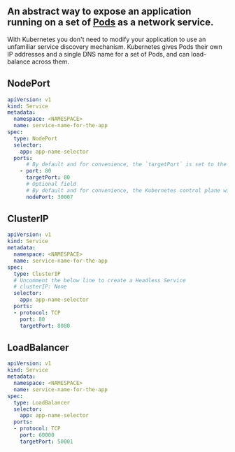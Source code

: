 ## An abstract way to expose an application running on a set of [Pods](https://kubernetes.io/docs/concepts/workloads/pods/) as a network service.
With Kubernetes you don't need to modify your application to use an unfamiliar service discovery mechanism. Kubernetes gives Pods their own IP addresses and a single DNS name for a set of Pods, and can load-balance across them.


## NodePort
```yaml
apiVersion: v1
kind: Service
metadata:
  namespace: <NAMESPACE>
  name: service-name-for-the-app
spec:
  type: NodePort
  selector:
    app: app-name-selector
  ports:
      # By default and for convenience, the `targetPort` is set to the same value as the `port` field.
    - port: 80
      targetPort: 80
      # Optional field
      # By default and for convenience, the Kubernetes control plane will allocate a port from a range (default: 30000-32767)
      nodePort: 30007
```


## ClusterIP
```yaml
apiVersion: v1
kind: Service
metadata:
  namespace: <NAMESPACE>
  name: service-name-for-the-app
spec:
  type: ClusterIP
  # Uncomment the below line to create a Headless Service
  # clusterIP: None
  selector:
    app: app-name-selector
  ports:
  - protocol: TCP
    port: 80
    targetPort: 8080
```


## LoadBalancer
```yaml
apiVersion: v1
kind: Service
metadata:
  namespace: <NAMESPACE>
  name: service-name-for-the-app
spec:
  type: LoadBalancer
  selector:
    app: app-name-selector
  ports:
  - protocol: TCP
    port: 60000
    targetPort: 50001
```